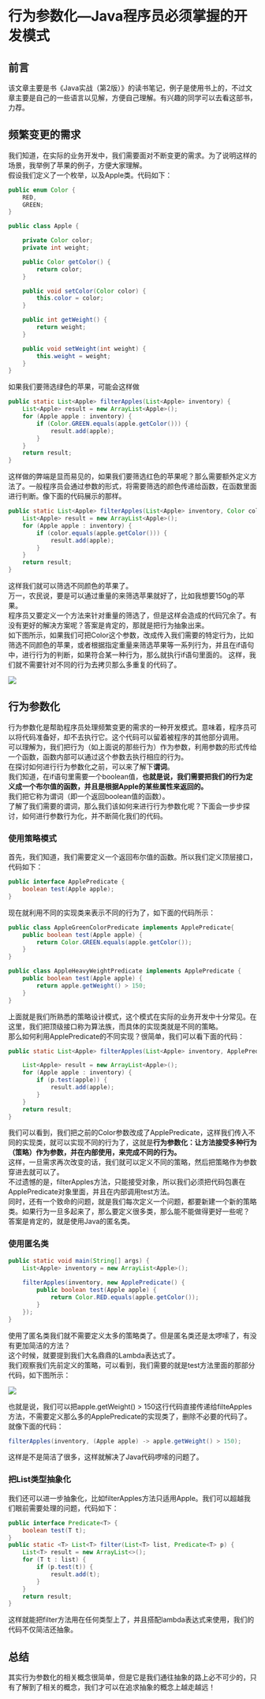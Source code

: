 # 行为参数化—Java程序员必须掌握的开发模式 
前言
--

该文章主要是书《Java实战（第2版）》的读书笔记，例子是使用书上的，不过文章主要是自己的一些语言以见解，方便自己理解。有兴趣的同学可以去看这部书，力荐。

频繁变更的需求
-------

我们知道，在实际的业务开发中，我们需要面对不断变更的需求。为了说明这样的场景，我举例了苹果的例子，方便大家理解。  
假设我们定义了一个枚举，以及Apple类。代码如下：

```java
public enum Color {
    RED,
    GREEN;
}

```

```java
public class Apple {

    private Color color;  
    private int weight;  

    public Color getColor() {
        return color;
    }

    public void setColor(Color color) {
        this.color = color;
    }

    public int getWeight() {
        return weight;
    }

    public void setWeight(int weight) {
        this.weight = weight;
    }
}

```

如果我们要筛选绿色的苹果，可能会这样做

```java
public static List<Apple> filterApples(List<Apple> inventory) {
    List<Apple> result = new ArrayList<Apple>();
    for (Apple apple : inventory) {
        if (Color.GREEN.equals(apple.getColor())) {
            result.add(apple);
        }
    }
    return result;
}

```

这样做的弊端是显而易见的，如果我们要筛选红色的苹果呢？那么需要额外定义方法了。一般程序员会通过参数的形式，将需要筛选的颜色传递给函数，在函数里面进行判断。像下面的代码展示的那样。

```Java
public static List<Apple> filterApples(List<Apple> inventory, Color color) {
    List<Apple> result = new ArrayList<Apple>();
    for (Apple apple : inventory) {
        if (color.equals(apple.getColor())) {
            result.add(apple);
        }
    }
    return result;
}

```

这样我们就可以筛选不同颜色的苹果了。  
万一，农民说，要是可以通过重量的来筛选苹果就好了，比如我想要150g的苹果。  
程序员又要定义一个方法来针对重量的筛选了，但是这样会造成的代码冗余了。有没有更好的解决方案呢？答案是肯定的，那就是把行为抽象出来。  
如下图所示，如果我们可把Color这个参数，改成传入我们需要的特定行为，比如筛选不同颜色的苹果，或者根据指定重量来筛选苹果等一系列行为，并且在if语句中，进行行为的判断，如果符合某一种行为，那么就执行if语句里面的。 这样，我们就不需要针对不同的行为去拷贝那么多重复的代码了。

![](https://p9-juejin.byteimg.com/tos-cn-i-k3u1fbpfcp/24efedc6005044ff91e1c640be04a873~tplv-k3u1fbpfcp-jj-mark:3024:0:0:0:q75.awebp#?w=1236&h=318&s=21290&e=png&b=2c2c2c)

行为参数化
-----

行为参数化是帮助程序员处理频繁变更的需求的一种开发模式。意味着，程序员可以将代码准备好，却不去执行它。这个代码可以留着被程序的其他部分调用。  
可以理解为，我们把行为（如上面说的那些行为）作为参数，利用参数的形式传给一个函数，函数内部可以通过这个参数去执行相应的行为。  
在探讨如何进行行为参数化之前，可以来了解下**谓词**。  
我们知道，在if语句里需要一个boolean值，**也就是说，我们需要把我们的行为定义成一个布尔值的函数，并且是根据Apple的某些属性来返回的。**   
我们把它称为谓词（即一个返回boolean值的函数）。  
了解了我们需要的谓词，那么我们该如何来进行行为参数化呢？下面会一步步探讨，如何进行参数行为化，并不断简化我们的代码。

### 使用策略模式

首先，我们知道，我们需要定义一个返回布尔值的函数。所以我们定义顶层接口，代码如下：

```java
public interface ApplePredicate {
    boolean test(Apple apple);
}

```

现在就利用不同的实现类来表示不同的行为了，如下面的代码所示：

```java
public class AppleGreenColorPredicate implements ApplePredicate{
    public boolean test(Apple apple) {
        return Color.GREEN.equals(apple.getColor());
    }
}

public class AppleHeavyWeightPredicate implements ApplePredicate {
    public boolean test(Apple apple) {
        return apple.getWeight() > 150;
    }
}

```

上面就是我们所熟悉的策略设计模式，这个模式在实际的业务开发中十分常见。在这里，我们把顶级接口称为算法族，而具体的实现类就是不同的策略。  
那么如何利用ApplePredicate的不同实现？很简单，我们可以看下面的代码：

```java
public static List<Apple> filterApples(List<Apple> inventory, ApplePredicate p) {

    List<Apple> result = new ArrayList<Apple>();
    for (Apple apple : inventory) {
        if (p.test(apple)) {
            result.add(apple);
        }
    }
    return result;
}

```

我们可以看到，我们把之前的Color参数改成了ApplePredicate，这样我们传入不同的实现类，就可以实现不同的行为了，这就是**行为参数化：让方法接受多种行为（策略）作为参数，并在内部使用，来完成不同的行为。**   
这样，一旦需求再次改变的话，我们就可以定义不同的策略，然后把策略作为参数穿进去就可以了。  
不过遗憾的是，filterApples方法，只能接受对象，所以我们必须把代码包裹在ApplePredicate对象里面，并且在内部调用test方法。  
同时，还有一个致命的问题，就是我们每次定义一个问题，都要新建一个新的策略类。如果行为一旦多起来了，那么要定义很多类，那么能不能做得更好一些呢？  
答案是肯定的，就是使用Java的匿名类。

### 使用匿名类

```java
public static void main(String[] args) {
    List<Apple> inventory = new ArrayList<Apple>();
    
    filterApples(inventory, new ApplePredicate() {
        public boolean test(Apple apple) {
            return Color.RED.equals(apple.getColor());
        }
    });
}

```

使用了匿名类我们就不需要定义太多的策略类了。但是匿名类还是太啰嗦了，有没有更加简洁的方法？  
这个时候，就要提到我们大名鼎鼎的Lambda表达式了。  
我们观察我们先前定义的策略，可以看到，我们需要的就是test方法里面的那部分代码，如下图所示：

![](https://p6-juejin.byteimg.com/tos-cn-i-k3u1fbpfcp/376052eac34546f3b56367fb47ed3b24~tplv-k3u1fbpfcp-jj-mark:3024:0:0:0:q75.awebp#?w=1779&h=1177&s=278551&e=png&b=fdfdfd)
  
也就是说，我们可以把apple.getWeight() > 150这行代码直接传递给filteApples方法，不需要定义那么多的ApplePredicate的实现类了，删除不必要的代码了。  
就像下面的代码：

```java
filterApples(inventory, (Apple apple) -> apple.getWeight() > 150);

```

这样是不是简洁了很多，这样就解决了Java代码啰嗦的问题了。

### 把List类型抽象化

我们还可以进一步抽象化，比如filterApples方法只适用Apple。我们可以超越我们眼前需要处理的问题，代码如下：

```java
public interface Predicate<T> {
    boolean test(T t);
}
public static <T> List<T> filter(List<T> list, Predicate<T> p) {
    List<T> result = new ArrayList<>();
    for (T t : list) {
        if (p.test(t)) {
            result.add(t);
        }
    }
    return result;
}

```

这样就能把filter方法用在任何类型上了，并且搭配lambda表达式来使用，我们的代码不仅简洁还抽象。

总结
--

其实行为参数化的相关概念很简单，但是它是我们通往抽象的路上必不可少的，只有了解到了相关的概念，我们才可以在追求抽象的概念上越走越远！